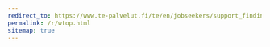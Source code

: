```yaml
---
redirect_to: https://www.te-palvelut.fi/te/en/jobseekers/support_finding_job/work_tryout/practices_and_provisions/index.html
permalink: /r/wtop.html
sitemap: true
---
```

